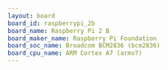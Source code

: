 ```yaml
---
layout: board
board_id: raspberrypi_2b
board_name: Raspberry Pi 2 B
board_maker_name: Raspberry Pi Foundation
board_soc_name: Broadcom BCM2836 (bcm2836)
board_cpu_name: ARM Cortex A7 (armv7)
---
```

